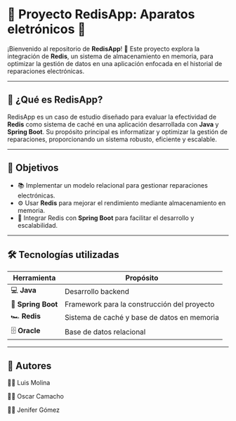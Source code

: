 # 🚀 **Proyecto RedisApp: Aparatos eletrónicos** 🔧

¡Bienvenido al repositorio de **RedisApp**! 🎉 Este proyecto explora la integración de **Redis**, un sistema de almacenamiento en memoria, para optimizar la gestión de datos en una aplicación enfocada en el historial de reparaciones electrónicas.  

---

## 🧠 **¿Qué es RedisApp?**
RedisApp es un caso de estudio diseñado para evaluar la efectividad de **Redis** como sistema de caché en una aplicación desarrollada con **Java** y **Spring Boot**. Su propósito principal es informatizar y optimizar la gestión de reparaciones, proporcionando un sistema robusto, eficiente y escalable.  

---

## 🎯 **Objetivos**
- 📚 Implementar un modelo relacional para gestionar reparaciones electrónicas.
- ⚙️ Usar **Redis** para mejorar el rendimiento mediante almacenamiento en memoria.
- 🚀 Integrar Redis con **Spring Boot** para facilitar el desarrollo y escalabilidad.

---

## 🛠️ **Tecnologías utilizadas**
| Herramienta        | Propósito                                |
|---------------------|------------------------------------------|
| 💻 **Java**         | Desarrollo backend                      |
| 🌱 **Spring Boot**  | Framework para la construcción del proyecto |
| 🏎️ **Redis**        | Sistema de caché y base de datos en memoria |
| 🗄️ **Oracle**        | Base de datos relacional                |

---

## 🔧 **Autores**
:technologist: Luis Molina 

:technologist: Oscar Camacho

:woman_technologist: Jenifer Gómez

  

